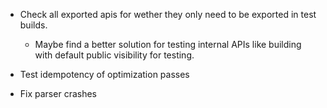 - Check all exported apis for wether they only need to be exported in test builds.

    - Maybe find a better solution for testing internal APIs like building with default public visibility for testing. 

- Test idempotency of optimization passes

- Fix parser crashes

